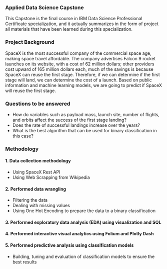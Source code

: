 ### Applied Data Science Capstone
This Capstone is the final course in IBM Data Science Professional Certificate specialization, and it actually summarizes in the form of project all materials that have been learned during this specialization.

###  Project Background
SpaceX is the most successful company of the commercial space age, making space travel affordable. The company advertises Falcon 9 rocket launches on its website, with a cost of 62 million dollars; other providers cost upward of 165 million dollars each, much of the savings is because SpaceX can reuse the first stage. Therefore, if we can determine if the first stage will land, we can determine the cost of a launch. Based on public information and machine learning models, we are going to predict if SpaceX will reuse the first stage.

### Questions to be answered
- How do variables such as payload mass, launch site, number of flights, and orbits affect the success of the first stage landing?
- Does the rate of successful landings increase over the years?
- What is the best algorithm that can be used for binary classification in this case?

### Methodology
#### 1. Data collection methodology
  - Using SpaceX Rest API
  - Using Web Scrapping from Wikipedia
#### 2. Performed data wrangling
  - Filtering the data
  - Dealing with missing values
  - Using One Hot Encoding to prepare the data to a binary classification
#### 3. Performed exploratory data analysis (EDA) using visualization and SQL
#### 4. Performed interactive visual analytics using Folium and Plotly Dash
#### 5. Performed predictive analysis using classification models
  - Building, tuning and evaluation of classification models to ensure the best results
